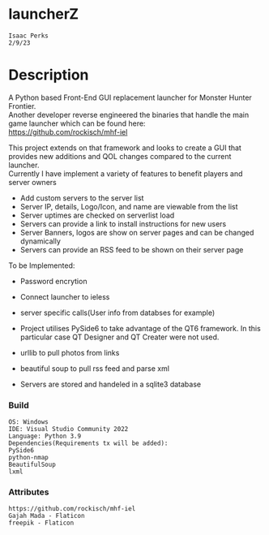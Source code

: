# launcherZ
	Isaac Perks   
	2/9/23   
 
 
# Description
A Python based Front-End GUI replacement launcher for Monster Hunter Frontier.   
Another developer reverse engineered the binaries that handle the main game launcher which can be found here:   
https://github.com/rockisch/mhf-iel   
 
This project extends on that framework and looks to create a GUI that provides new additions and QOL changes compared
to the current launcher.  
Currently I have implement a variety of features to benefit players and server owners   
- Add custom servers to the server list
- Server IP, details, Logo/Icon, and name are viewable from the list
- Server uptimes are checked on serverlist load
- Servers can provide a link to install instructions for new users
- Server Banners, logos are show on server pages and can be changed dynamically
- Servers can provide an RSS feed to be shown on their server page

To be Implemented:
- Password encrytion
- Connect launcher to ieless
- server specific calls(User info from databses for example)

- Project utilises PySide6 to take advantage of the QT6 framework. In this particular case QT Designer and QT
Creater were not used.
- urllib to pull photos from links
- beautiful soup to pull rss feed and parse xml
- Servers are stored and handeled in a sqlite3 database



### Build
	OS: Windows   
	IDE: Visual Studio Community 2022   
	Language: Python 3.9   
	Dependencies(Requirements tx will be added):   
	PySide6   
	python-nmap   
	BeautifulSoup   
	lxml   

### Attributes
	https://github.com/rockisch/mhf-iel
	Gajah Mada - Flaticon
	freepik - Flaticon